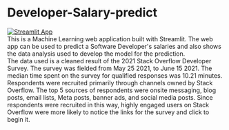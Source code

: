 # Developer-Salary-predict
[![Streamlit App](https://static.streamlit.io/badges/streamlit_badge_black_white.svg)](https://share.streamlit.io/dotserver/developer-salary-predict/main/app.py)\
This is a Machine Learning web application built with Streamlit. The web app can be used to predict a Software Developer's salaries and also shows the data analysis used to develop the model for the prediction.\
The data used is a cleaned result of the 2021 Stack Overflow Developer Survey. The survey was fielded from May 25 2021, to June 15 2021. The median time spent on the survey for qualified responses was 10.21 minutes. Respondents were recruited primarily through channels owned by Stack Overflow. The top 5 sources of respondents were onsite messaging, blog posts, email lists, Meta posts, banner ads, and social media posts. Since respondents were recruited in this way, highly engaged users on Stack Overflow were more likely to notice the links for the survey and click to begin it.

